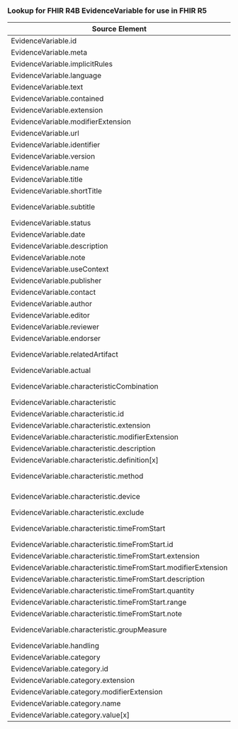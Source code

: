 ### Lookup for FHIR R4B EvidenceVariable for use in FHIR R5

| Source Element | Usage | Target |
| -------------- | ----- | ------ |
| EvidenceVariable.id | UseElementSameName | EvidenceVariable.id |
| EvidenceVariable.meta | UseElementSameName | EvidenceVariable.meta |
| EvidenceVariable.implicitRules | UseElementSameName | EvidenceVariable.implicitRules |
| EvidenceVariable.language | UseElementSameName | EvidenceVariable.language |
| EvidenceVariable.text | UseElementSameName | EvidenceVariable.text |
| EvidenceVariable.contained | UseElementSameName | EvidenceVariable.contained |
| EvidenceVariable.extension | UseElementSameName | EvidenceVariable.extension |
| EvidenceVariable.modifierExtension | UseElementSameName | EvidenceVariable.modifierExtension |
| EvidenceVariable.url | UseElementSameName | EvidenceVariable.url |
| EvidenceVariable.identifier | UseElementSameName | EvidenceVariable.identifier |
| EvidenceVariable.version | UseElementSameName | EvidenceVariable.version |
| EvidenceVariable.name | UseElementSameName | EvidenceVariable.name |
| EvidenceVariable.title | UseElementSameName | EvidenceVariable.title |
| EvidenceVariable.shortTitle | UseElementSameName | EvidenceVariable.shortTitle |
| EvidenceVariable.subtitle | UseExtension | http://hl7.org/fhir/4.3/StructureDefinition/extension-EvidenceVariable.subtitle |
| EvidenceVariable.status | UseElementSameName | EvidenceVariable.status |
| EvidenceVariable.date | UseElementSameName | EvidenceVariable.date |
| EvidenceVariable.description | UseElementSameName | EvidenceVariable.description |
| EvidenceVariable.note | UseElementSameName | EvidenceVariable.note |
| EvidenceVariable.useContext | UseElementSameName | EvidenceVariable.useContext |
| EvidenceVariable.publisher | UseElementSameName | EvidenceVariable.publisher |
| EvidenceVariable.contact | UseElementSameName | EvidenceVariable.contact |
| EvidenceVariable.author | UseElementSameName | EvidenceVariable.author |
| EvidenceVariable.editor | UseElementSameName | EvidenceVariable.editor |
| EvidenceVariable.reviewer | UseElementSameName | EvidenceVariable.reviewer |
| EvidenceVariable.endorser | UseElementSameName | EvidenceVariable.endorser |
| EvidenceVariable.relatedArtifact | UseExtension | http://hl7.org/fhir/4.3/StructureDefinition/extension-EvidenceVariable.relatedArtifact |
| EvidenceVariable.actual | UseElementSameName | EvidenceVariable.actual |
| EvidenceVariable.characteristicCombination | UseExtension | http://hl7.org/fhir/4.3/StructureDefinition/extension-EvidenceVariable.characteristicCombination |
| EvidenceVariable.characteristic | UseElementSameName | EvidenceVariable.characteristic |
| EvidenceVariable.characteristic.id | UseElementSameName | EvidenceVariable.characteristic.id |
| EvidenceVariable.characteristic.extension | UseElementSameName | EvidenceVariable.characteristic.extension |
| EvidenceVariable.characteristic.modifierExtension | UseElementSameName | EvidenceVariable.characteristic.modifierExtension |
| EvidenceVariable.characteristic.description | UseElementSameName | EvidenceVariable.characteristic.description |
| EvidenceVariable.characteristic.definition[x] | UseElementRenamed | EvidenceVariable.characteristic.definitionReference |
| EvidenceVariable.characteristic.method | UseExtension | http://hl7.org/fhir/4.3/StructureDefinition/extension-EvidenceVariable.characteristic.method |
| EvidenceVariable.characteristic.device | UseExtension | http://hl7.org/fhir/4.3/StructureDefinition/extension-EvidenceVariable.characteristic.device |
| EvidenceVariable.characteristic.exclude | UseElementSameName | EvidenceVariable.characteristic.exclude |
| EvidenceVariable.characteristic.timeFromStart | UseExtension | http://hl7.org/fhir/4.3/StructureDefinition/extension-EvidenceVariable.characteristic.timeFromStart |
| EvidenceVariable.characteristic.timeFromStart.id | UseExtensionFromAncestor | - |
| EvidenceVariable.characteristic.timeFromStart.extension | UseExtensionFromAncestor | - |
| EvidenceVariable.characteristic.timeFromStart.modifierExtension | UseExtensionFromAncestor | - |
| EvidenceVariable.characteristic.timeFromStart.description | UseExtensionFromAncestor | - |
| EvidenceVariable.characteristic.timeFromStart.quantity | UseExtensionFromAncestor | - |
| EvidenceVariable.characteristic.timeFromStart.range | UseExtensionFromAncestor | - |
| EvidenceVariable.characteristic.timeFromStart.note | UseExtensionFromAncestor | - |
| EvidenceVariable.characteristic.groupMeasure | UseExtension | http://hl7.org/fhir/4.3/StructureDefinition/extension-EvidenceVariable.characteristic.groupMeasure |
| EvidenceVariable.handling | UseElementSameName | EvidenceVariable.handling |
| EvidenceVariable.category | UseElementSameName | EvidenceVariable.category |
| EvidenceVariable.category.id | UseElementSameName | EvidenceVariable.category.id |
| EvidenceVariable.category.extension | UseElementSameName | EvidenceVariable.category.extension |
| EvidenceVariable.category.modifierExtension | UseElementSameName | EvidenceVariable.category.modifierExtension |
| EvidenceVariable.category.name | UseElementSameName | EvidenceVariable.category.name |
| EvidenceVariable.category.value[x] | UseElementSameName | EvidenceVariable.category.value[x] |
